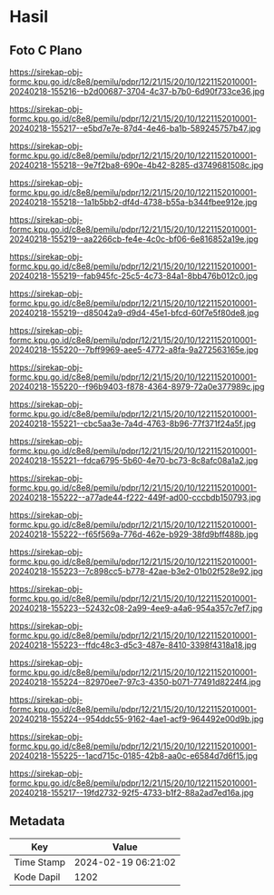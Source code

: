 # Hasil

## Foto C Plano

https://sirekap-obj-formc.kpu.go.id/c8e8/pemilu/pdpr/12/21/15/20/10/1221152010001-20240218-155216--b2d00687-3704-4c37-b7b0-6d90f733ce36.jpg

https://sirekap-obj-formc.kpu.go.id/c8e8/pemilu/pdpr/12/21/15/20/10/1221152010001-20240218-155217--e5bd7e7e-87d4-4e46-ba1b-589245757b47.jpg

https://sirekap-obj-formc.kpu.go.id/c8e8/pemilu/pdpr/12/21/15/20/10/1221152010001-20240218-155218--9e7f2ba8-690e-4b42-8285-d3749681508c.jpg

https://sirekap-obj-formc.kpu.go.id/c8e8/pemilu/pdpr/12/21/15/20/10/1221152010001-20240218-155218--1a1b5bb2-df4d-4738-b55a-b344fbee912e.jpg

https://sirekap-obj-formc.kpu.go.id/c8e8/pemilu/pdpr/12/21/15/20/10/1221152010001-20240218-155219--aa2266cb-fe4e-4c0c-bf06-6e816852a19e.jpg

https://sirekap-obj-formc.kpu.go.id/c8e8/pemilu/pdpr/12/21/15/20/10/1221152010001-20240218-155219--fab945fc-25c5-4c73-84a1-8bb476b012c0.jpg

https://sirekap-obj-formc.kpu.go.id/c8e8/pemilu/pdpr/12/21/15/20/10/1221152010001-20240218-155219--d85042a9-d9d4-45e1-bfcd-60f7e5f80de8.jpg

https://sirekap-obj-formc.kpu.go.id/c8e8/pemilu/pdpr/12/21/15/20/10/1221152010001-20240218-155220--7bff9969-aee5-4772-a8fa-9a272563165e.jpg

https://sirekap-obj-formc.kpu.go.id/c8e8/pemilu/pdpr/12/21/15/20/10/1221152010001-20240218-155220--f96b9403-f878-4364-8979-72a0e377989c.jpg

https://sirekap-obj-formc.kpu.go.id/c8e8/pemilu/pdpr/12/21/15/20/10/1221152010001-20240218-155221--cbc5aa3e-7a4d-4763-8b96-77f371f24a5f.jpg

https://sirekap-obj-formc.kpu.go.id/c8e8/pemilu/pdpr/12/21/15/20/10/1221152010001-20240218-155221--fdca6795-5b60-4e70-bc73-8c8afc08a1a2.jpg

https://sirekap-obj-formc.kpu.go.id/c8e8/pemilu/pdpr/12/21/15/20/10/1221152010001-20240218-155222--a77ade44-f222-449f-ad00-cccbdb150793.jpg

https://sirekap-obj-formc.kpu.go.id/c8e8/pemilu/pdpr/12/21/15/20/10/1221152010001-20240218-155222--f65f569a-776d-462e-b929-38fd9bff488b.jpg

https://sirekap-obj-formc.kpu.go.id/c8e8/pemilu/pdpr/12/21/15/20/10/1221152010001-20240218-155223--7c898cc5-b778-42ae-b3e2-01b02f528e92.jpg

https://sirekap-obj-formc.kpu.go.id/c8e8/pemilu/pdpr/12/21/15/20/10/1221152010001-20240218-155223--52432c08-2a99-4ee9-a4a6-954a357c7ef7.jpg

https://sirekap-obj-formc.kpu.go.id/c8e8/pemilu/pdpr/12/21/15/20/10/1221152010001-20240218-155223--ffdc48c3-d5c3-487e-8410-3398f4318a18.jpg

https://sirekap-obj-formc.kpu.go.id/c8e8/pemilu/pdpr/12/21/15/20/10/1221152010001-20240218-155224--82970ee7-97c3-4350-b071-77491d8224f4.jpg

https://sirekap-obj-formc.kpu.go.id/c8e8/pemilu/pdpr/12/21/15/20/10/1221152010001-20240218-155224--954ddc55-9162-4ae1-acf9-964492e00d9b.jpg

https://sirekap-obj-formc.kpu.go.id/c8e8/pemilu/pdpr/12/21/15/20/10/1221152010001-20240218-155225--1acd715c-0185-42b8-aa0c-e6584d7d6f15.jpg

https://sirekap-obj-formc.kpu.go.id/c8e8/pemilu/pdpr/12/21/15/20/10/1221152010001-20240218-155217--19fd2732-92f5-4733-b1f2-88a2ad7ed16a.jpg


## Metadata

| Key        | Value               |
| ---------- | ------------------- |
| Time Stamp | 2024-02-19 06:21:02 |
| Kode Dapil | 1202                |



